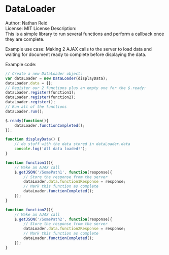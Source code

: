 DataLoader
==========

Author: Nathan Reid  
License: MIT License
Description:  
This is a simple library to run several functions and perform a callback once they are complete.

Example use case:
Making 2 AJAX calls to the server to load data and waiting for document ready to complete before displaying the data.

Example code:
```javascript
// Create a new DataLoader object:
var dataLoader = new DataLoader(displayData);
dataLoader.data = {};
// Register our 2 functions plus an empty one for the $.ready:
dataLoader.register(function1);
dataLoader.register(function2);
dataLoader.register();
// Run all of the functions
dataLoader.run();

$.ready(function(){
	dataLoader.functionCompleted();
});

function displayData() {
	// do stuff with the data stored in dataLoader.data
	console.log('All data loaded!');
}

function function1(){
	// Make an AJAX call
	$.getJSON('/SomePath1', function(response){
		// Store the response from the server
		dataLoader.data.function1Response = response;
		// Mark this function as complete
		dataLoader.functionCompleted();
	});
}

function function2(){
	// Make an AJAX call
	$.getJSON('/SomePath2', function(response){
		// Store the response from the server
		dataLoader.data.function2Response = response;
		// Mark this function as complete
		dataLoader.functionCompleted();
	});
}

```

